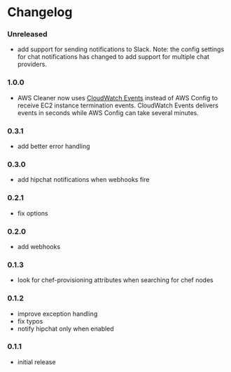 # Changelog

### Unreleased
- add support for sending notifications to Slack. Note: the config settings for chat notifications has changed to add support for multiple chat providers.

### 1.0.0
- AWS Cleaner now uses [CloudWatch Events](http://docs.aws.amazon.com/AmazonCloudWatch/latest/DeveloperGuide/WhatIsCloudWatchEvents.html) instead of
AWS Config to receive EC2 instance termination events. CloudWatch Events delivers events in seconds while AWS Config can take several minutes.

### 0.3.1
- add better error handling

### 0.3.0
- add hipchat notifications when webhooks fire

### 0.2.1
- fix options

### 0.2.0
- add webhooks

### 0.1.3
- look for chef-provisioning attributes when searching for chef nodes

### 0.1.2
- improve exception handling
- fix typos
- notify hipchat only when enabled

### 0.1.1
- initial release
